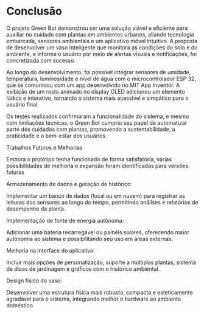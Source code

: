 # Conclusão

O projeto Green Bot demonstrou ser uma solução viável e eficiente para auxiliar no cuidado com plantas em ambientes urbanos, aliando tecnologia embarcada, sensores ambientais e um aplicativo móvel intuitivo. A proposta de desenvolver um vaso inteligente que monitora as condições do solo e do ambiente, e informa o usuário por meio de alertas visuais e notificações, foi concretizada com sucesso.

Ao longo do desenvolvimento, foi possível integrar sensores de umidade, temperatura, luminosidade e nível de água com o microcontrolador ESP 32, que se comunicou com um app desenvolvido no MIT App Inventor. A exibição de um rosto animado no display OLED adicionou um elemento lúdico e interativo, tornando o sistema mais acessível e simpático para o usuário final.

Os testes realizados confirmaram a funcionalidade do sistema, e mesmo com limitações técnicas, o Green Bot cumpriu seu papel de automatizar parte dos cuidados com plantas, promovendo a sustentabilidade, a praticidade e o bem-estar dos usuários.


Trabalhos Futuros e Melhorias

Embora o protótipo tenha funcionado de forma satisfatória, várias possibilidades de melhoria e expansão foram identificadas para versões futuras

Armazenamento de dados e geração de histórico:

Implementar um banco de dados (local ou em nuvem) para registrar as leituras dos sensores ao longo do tempo, permitindo análises e relatórios de desempenho da planta.

Implementação de fonte de energia autônoma:

Adicionar uma bateria recarregável ou painéis solares, oferecendo maior autonomia ao sistema e possibilitando seu uso em áreas externas.

Melhoria na interface do aplicativo:

Incluir mais opções de personalização, suporte a múltiplas plantas, sistema de dicas de jardinagem e gráficos com o histórico ambiental.

Design físico do vaso:

Desenvolver uma estrutura física mais robusta, compacta e esteticamente agradável para o sistema, integrando melhor o hardware ao ambiente doméstico.
